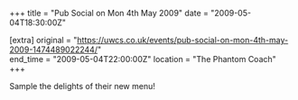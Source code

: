 +++
title = "Pub Social on Mon 4th May 2009"
date = "2009-05-04T18:30:00Z"

[extra]
original = "https://uwcs.co.uk/events/pub-social-on-mon-4th-may-2009-1474489022244/"    
end_time = "2009-05-04T22:00:00Z"
location = "The Phantom Coach"
+++

Sample the delights of their new menu\!

